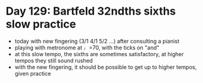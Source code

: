 # Day 129: Bartfeld 32ndths sixths slow practice

- today with new fingering (3/1 4/1 5/2 ...) after consulting a pianist
- playing with metronome at ♩=70, with the ticks on "and"
- at this slow tempo, the sixths are sometimes satisfactory, at higher tempos they still sound rushed
- with the new fingering, it should be possible to get up to higher tempos, given practice
